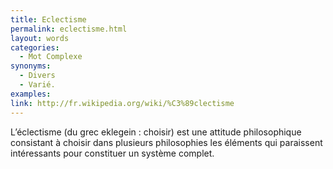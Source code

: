 ```yaml
---
title: Eclectisme
permalink: eclectisme.html
layout: words
categories:
  - Mot Complexe
synonyms:
  - Divers
  - Varié.
examples:
link: http://fr.wikipedia.org/wiki/%C3%89clectisme
---
```


L’éclectisme (du grec eklegein : choisir) est une attitude philosophique consistant à choisir dans plusieurs philosophies les éléments qui paraissent intéressants pour constituer un système complet.
